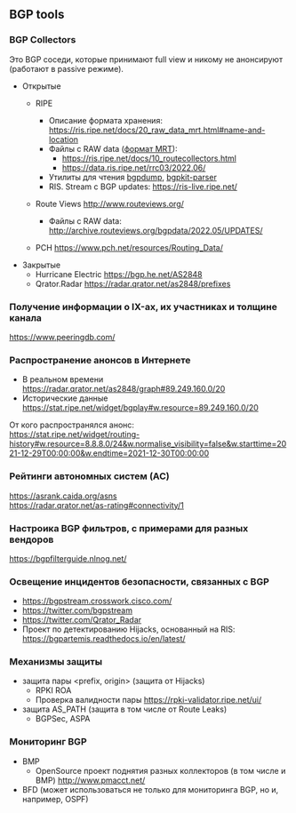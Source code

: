## BGP tools

### BGP Collectors
Это BGP соседи, которые принимают full view и никому не анонсируют (работают в passive режиме).

- Открытые
  - RIPE 
    - Описание формата хранения: https://ris.ripe.net/docs/20_raw_data_mrt.html#name-and-location
    - Файлы с RAW data ([формат MRT](https://datatracker.ietf.org/doc/html/rfc6396)): 
      - https://ris.ripe.net/docs/10_routecollectors.html
      - https://data.ris.ripe.net/rrc03/2022.06/
    - Утилиты для чтения [bgpdump](https://github.com/RIPE-NCC/bgpdump), [bgpkit-parser](https://github.com/bgpkit/bgpkit-parser)
    - RIS. Stream с BGP updates: https://ris-live.ripe.net/

  - Route Views http://www.routeviews.org/
    - Файлы с RAW data: http://archive.routeviews.org/bgpdata/2022.05/UPDATES/
  - PCH https://www.pch.net/resources/Routing_Data/
- Закрытые
  - Hurricane Electric https://bgp.he.net/AS2848
  - Qrator.Radar  https://radar.qrator.net/as2848/prefixes


### Получение информации о IX-ах, их участниках и толщине канала
https://www.peeringdb.com/


### Распространение анонсов в Интернете
- В реальном времени https://radar.qrator.net/as2848/graph#89.249.160.0/20  
- Исторические данные https://stat.ripe.net/widget/bgplay#w.resource=89.249.160.0/20

От кого распространялся анонс:  
https://stat.ripe.net/widget/routing-history#w.resource=8.8.8.0/24&w.normalise_visibility=false&w.starttime=2021-12-29T00:00:00&w.endtime=2021-12-30T00:00:00

### Рейтинги автономных систем (АС)
https://asrank.caida.org/asns  
https://radar.qrator.net/as-rating#connectivity/1  


### Настроика BGP фильтров, c примерами для разных вендоров
https://bgpfilterguide.nlnog.net/

### Освещение инцидентов безопасности, связанных с BGP
- https://bgpstream.crosswork.cisco.com/
- https://twitter.com/bgpstream
- https://twitter.com/Qrator_Radar
- Проект по детектированию Hijacks, основанный на RIS: https://bgpartemis.readthedocs.io/en/latest/


### Механизмы защиты

- защита пары <prefix, origin> (защита от Hijacks)
  - RPKI ROA
  - Проверка валидности пары https://rpki-validator.ripe.net/ui/
- защита AS_PATH (защита в том числе от Route Leaks)
  - BGPSec, ASPA
  
### Мониторинг BGP
- BMP
  - OpenSource проект поднятия разных коллекторов (в том числе и BMP) http://www.pmacct.net/  
- BFD (может использоваться не только для мониторинга BGP, но и, например, OSPF)

